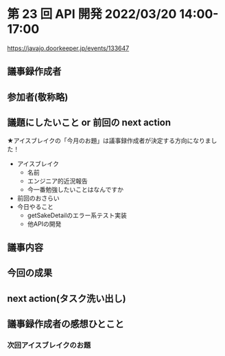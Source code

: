 # 第 23 回 API 開発 2022/03/20 14:00-17:00

https://javajo.doorkeeper.jp/events/133647

## 議事録作成者


## 参加者(敬称略)


## 議題にしたいこと or 前回の next action

★アイスブレイクの「今月のお題」は議事録作成者が決定する方向になりました！

- アイスブレイク
    - 名前
    - エンジニア的近況報告
    - 今一番勉強したいことはなんですか
- 前回のおさらい
- 今日やること
    - getSakeDetailのエラー系テスト実装
    - 他APIの開発

## 議事内容

## 今回の成果

## next action(タスク洗い出し)

## 議事録作成者の感想ひとこと

### 次回アイスブレイクのお題

